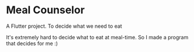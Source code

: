 # Meal Counselor

A Flutter project. To decide what we need to eat

It's extremely hard to decide what to eat at meal-time. So I made a program that decides for me :)
